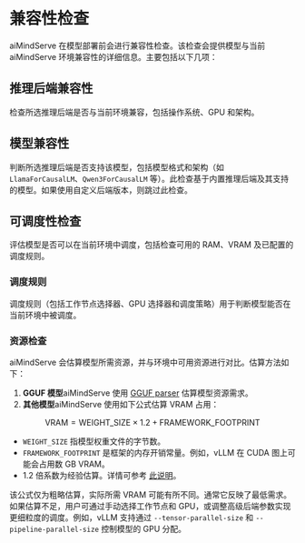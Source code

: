  # 兼容性检查

aiMindServe 在模型部署前会进行兼容性检查。该检查会提供模型与当前 aiMindServe 环境兼容性的详细信息。主要包括以下几项：

## 推理后端兼容性

检查所选推理后端是否与当前环境兼容，包括操作系统、GPU 和架构。

## 模型兼容性

判断所选推理后端是否支持该模型，包括模型格式和架构（如 `LlamaForCausalLM`、`Qwen3ForCausalLM` 等）。此检查基于内置推理后端及其支持的模型。如果使用自定义后端版本，则跳过此检查。

## 可调度性检查

评估模型是否可以在当前环境中调度，包括检查可用的 RAM、VRAM 及已配置的调度规则。

### 调度规则

调度规则（包括工作节点选择器、GPU 选择器和调度策略）用于判断模型能否在当前环境中被调度。

### 资源检查

aiMindServe 会估算模型所需资源，并与环境中可用资源进行对比。估算方法如下：

1. **GGUF 模型**aiMindServe 使用 [GGUF parser](https://github.com/gpustack/gguf-parser-go) 估算模型资源需求。
2. **其他模型**aiMindServe 使用如下公式估算 VRAM 占用：

$$
\text{VRAM} = \text{WEIGHT\_SIZE} \times 1.2 + \text{FRAMEWORK\_FOOTPRINT}
$$

- `WEIGHT_SIZE` 指模型权重文件的字节数。
- `FRAMEWORK_FOOTPRINT` 是框架的内存开销常量。例如，vLLM 在 CUDA 图上可能会占用数 GB VRAM。
- 1.2 倍系数为经验估算。详情可参考 [此说明](https://blog.eleuther.ai/transformer-math/#total-inference-memory)。

该公式仅为粗略估算，实际所需 VRAM 可能有所不同。通常它反映了最低需求。如果估算不足，用户可通过手动选择工作节点和 GPU，或调整高级后端参数实现更细粒度的调度。例如，vLLM 支持通过 `--tensor-parallel-size` 和 `--pipeline-parallel-size` 控制模型的 GPU 分配。
